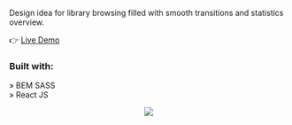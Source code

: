 <p>Design idea for library browsing filled with smooth transitions and statistics overview.</p>

👉 <a href='https://dashboard46.vercel.app' target="_blank" rel="noreferrer" >Live Demo</a>

<h3>Built with:</h3>

» BEM SASS <br/>
» React JS

<div align="center">
  <img src="https://github.com/Nayakv46/Car-Rental/assets/130490621/4196543d-d07c-432c-8d37-7f87c508d979](https://github.com/Nayakv46/Maximus/assets/130490621/bb22c5bd-74c1-404a-9189-1e4d9eaaf521)https://github.com/Nayakv46/Maximus/assets/130490621/bb22c5bd-74c1-404a-9189-1e4d9eaaf521" />
</div>
